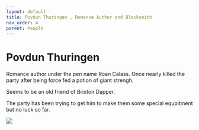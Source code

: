 ```yaml
---
layout: default
title: Povdun Thuringen , Romance Author and Blacksmith
nav_order: 4
parent: People
---
```


# Povdun Thuringen 

Romance author under the pen name Roan Calass. Once nearly killed the party after being force fed a potion of giant strengh.

Seems to be an old friend of Brixton Dapper.

The party has been trying to get him to make them some special equpitment but no luck so far.

![](/doloria/img/povdun.jpeg)